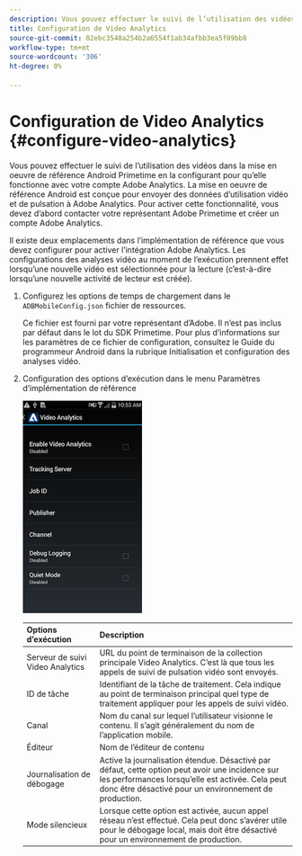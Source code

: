 ```yaml
---
description: Vous pouvez effectuer le suivi de l’utilisation des vidéos dans la mise en oeuvre de référence Android Primetime en la configurant pour qu’elle fonctionne avec votre compte Adobe Analytics.
title: Configuration de Video Analytics
source-git-commit: 02ebc3548a254b2a6554f1ab34afbb3ea5f09bb8
workflow-type: tm+mt
source-wordcount: '306'
ht-degree: 0%

---
```


# Configuration de Video Analytics {#configure-video-analytics}

Vous pouvez effectuer le suivi de l’utilisation des vidéos dans la mise en oeuvre de référence Android Primetime en la configurant pour qu’elle fonctionne avec votre compte Adobe Analytics. La mise en oeuvre de référence Android est conçue pour envoyer des données d’utilisation vidéo et de pulsation à Adobe Analytics. Pour activer cette fonctionnalité, vous devez d’abord contacter votre représentant Adobe Primetime et créer un compte Adobe Analytics.

Il existe deux emplacements dans l’implémentation de référence que vous devez configurer pour activer l’intégration Adobe Analytics. Les configurations des analyses vidéo au moment de l’exécution prennent effet lorsqu’une nouvelle vidéo est sélectionnée pour la lecture (c’est-à-dire lorsqu’une nouvelle activité de lecteur est créée).

1. Configurez les options de temps de chargement dans le `ADBMobileConfig.json` fichier de ressources.

   Ce fichier est fourni par votre représentant d’Adobe. Il n’est pas inclus par défaut dans le lot du SDK Primetime. Pour plus d’informations sur les paramètres de ce fichier de configuration, consultez le Guide du programmeur Android dans la rubrique Initialisation et configuration des analyses vidéo.
1. Configuration des options d’exécution dans le menu Paramètres d’implémentation de référence

   ![](assets/img_psdk_ref_impl_va-settings-menu.png)

   | Options d’exécution | Description |
   |---|---|
   | Serveur de suivi Video Analytics | URL du point de terminaison de la collection principale Video Analytics. C’est là que tous les appels de suivi de pulsation vidéo sont envoyés. |
   | ID de tâche | Identifiant de la tâche de traitement. Cela indique au point de terminaison principal quel type de traitement appliquer pour les appels de suivi vidéo. |
   | Canal | Nom du canal sur lequel l’utilisateur visionne le contenu. Il s’agit généralement du nom de l’application mobile. |
   | Éditeur | Nom de l’éditeur de contenu |
   | Journalisation de débogage | Active la journalisation étendue. Désactivé par défaut, cette option peut avoir une incidence sur les performances lorsqu’elle est activée. Cela peut donc être désactivé pour un environnement de production. |
   | Mode silencieux | Lorsque cette option est activée, aucun appel réseau n’est effectué. Cela peut donc s’avérer utile pour le débogage local, mais doit être désactivé pour un environnement de production. |
